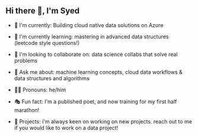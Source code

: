 ## Hi there 👋, I'm Syed

- 🚀 I'm currently: Building cloud native data solutions on Azure
- 🧠 I'm currently learning: mastering in advanced data structures (leetcode style questions!)
- 🤝 I'm looking to collaborate on: data science collabs that solve real problems
- 🧩 Ask me about: machine learning concepts, cloud data workflows & data structures and algorithms 
- 🙋‍♂️ Pronouns: he/him
- 🎭 Fun fact: I'm a published poet, and now training for my first half marathon!

- 👋 Projects: i'm always keen on working on new projects. reach out to me if you would like to work on a data project!

